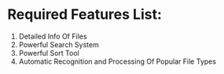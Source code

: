 # Required Features List:
1. Detailed Info Of Files
1. Powerful Search System
1. Powerful Sort Tool
1. Automatic Recognition and Processing Of Popular File Types
